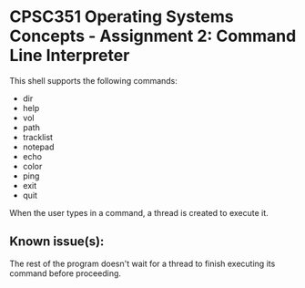 # CPSC351 Operating Systems Concepts - Assignment 2: Command Line Interpreter
This shell supports the following commands:
* dir
* help
* vol
* path
* tracklist
* notepad
* echo
* color
* ping
* exit
* quit

When the user types in a command, a thread is created to execute it.

## Known issue(s):
The rest of the program doesn't wait for a thread to finish executing its command before proceeding.
